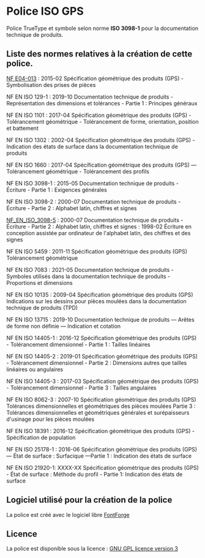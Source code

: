 # Police ISO GPS

Police TrueType et symbole selon  norme  **ISO 3098-1** pour la documentation technique de produits.


## Liste des normes relatives à la création de cette police.

[NF E04-013](NF_E04-013.md) : 2015-02 Spécification géométrique des produits (GPS) - Symbolisation des prises de pièces

NF EN ISO 129-1 : 2019-10  Documentation technique de produits - Représentation des dimensions et tolérances - Partie 1 : Principes généraux

NF EN ISO 1101 : 2017-04 Spécification géométrique des produits (GPS) - Tolérancement géométrique - Tolérancement de forme, orientation, position et battement

NF EN ISO 1302 : 2002-04 Spécification géométrique des produits (GPS) - Indication des états de surface dans la documentation technique de produits

NF EN ISO 1660 : 2017-04 Spécification géométrique des produits (GPS) —Tolérancement géométrique - Tolérancement des profils

NF EN ISO 3098-1 : 2015-05 Documentation technique de produits - Écriture - Partie 1 : Exigences générales

NF EN ISO 3098-2 : 2000-07 Documentation technique de produits - Écriture - Partie 2 : Alphabet latin, chiffres et signes

[NF_EN_ISO_3098-5](NF_EN_ISO_3098-5.md) : 2000-07	Documentation technique de produits - Écriture - Partie 2 : Alphabet latin, chiffres et signes
 : 1998-02 Écriture en conception assistée par ordinateur de l'alphabet latin, des chiffres et des signes

NF EN ISO 5459 : 2011-11 Spécification géométrique des produits (GPS) Tolérancement géométrique

NF EN ISO 7083 : 2021-05 Documentation technique de produits - Symboles utilisés dans la documentation technique de produits - Proportions et dimensions

NF EN ISO 10135 : 2009-04  Spécification géométrique des produits (GPS) Indications sur les dessins pour pièces moulées dans la documentation technique de produits (TPD)

NF EN ISO 13715 : 2019-10 Documentation technique de produits — Arêtes de forme non définie — Indication et cotation

NF EN ISO 14405-1 : 2016-12  Spécification géométrique des produits (GPS) - Tolérancement dimensionnel - Partie 1 : Tailles linéaires

NF EN ISO 14405-2 : 2019-01  Spécification géométrique des produits (GPS) - Tolérancement dimensionnel - Partie 2 : Dimensions autres que tailles linéaires ou angulaires

NF EN ISO 14405-3 : 2017-03  Spécification géométrique des produits (GPS) - Tolérancement dimensionnel - Partie 3 : Tailles angulaires

NF EN ISO 8062-3 : 2007-10 Spécification géométrique des produits (GPS) Tolérances dimensionnelles et géométriques des pièces moulées Partie 3 : Tolérances dimensionnelles et géométriques générales et surépaisseurs d'usinage pour les pièces moulées

NF EN ISO 18391 : 2016-12  Spécification géométrique des produits (GPS) - Spécification de population

NF EN ISO 25178-1 : 2016-06  Spécification géométrique des produits (GPS) — État de surface : Surfacique —Partie 1 : Indication des états de surface

NF EN ISO 21920-1: XXXX-XX Spécification géométrique des produits (GPS) - État de surface : Méthode du profil - Partie 1: Indication des états de surface

## Logiciel utilisé pour la création de la police

La police est créé avec le logiciel libre [FontForge](https://fontforge.org/en-US/)


## Licence

La police est disponible sous la licence : [GNU GPL licence version 3](LICENSE)
